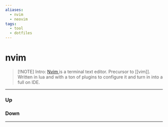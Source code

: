 ```yaml
---
aliases:
  - nvim
  - neovim
tags:
  - tool
  - dotfiles
---
```

# nvim
> [!NOTE] Intro: 
> [Nvim ](https://neovim.io) is a terminal text editor. Precursor to [[vim]]. Written in lua and with a ton of plugins to configure it and turn in into a full on IDE.

***
### Up
### Down
***
